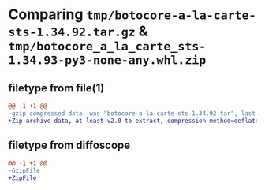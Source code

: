 # Comparing `tmp/botocore-a-la-carte-sts-1.34.92.tar.gz` & `tmp/botocore_a_la_carte_sts-1.34.93-py3-none-any.whl.zip`

## filetype from file(1)

```diff
@@ -1 +1 @@
-gzip compressed data, was "botocore-a-la-carte-sts-1.34.92.tar", last modified: Fri Apr 26 01:01:49 2024, max compression
+Zip archive data, at least v2.0 to extract, compression method=deflate
```

## filetype from diffoscope

```diff
@@ -1 +1 @@
-GzipFile
+ZipFile
```

